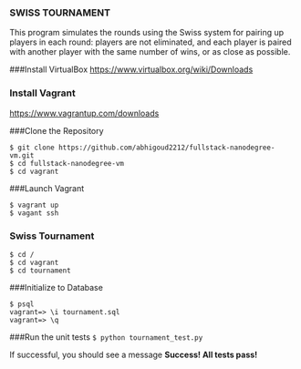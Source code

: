 ### SWISS TOURNAMENT
This program simulates the rounds using the Swiss system for pairing up players in each round: players are not eliminated, and each player is paired with another player with the same number of wins, or as close as possible.

###Install VirtualBox
https://www.virtualbox.org/wiki/Downloads

### Install Vagrant
https://www.vagrantup.com/downloads

###Clone the Repository
```
$ git clone https://github.com/abhigoud2212/fullstack-nanodegree-vm.git
$ cd fullstack-nanodegree-vm
$ cd vagrant
```
###Launch Vagrant
```
$ vagrant up 
$ vagant ssh
```

### Swiss Tournament
```
$ cd /
$ cd vagrant
$ cd tournament
```
###Initialize to Database
```
$ psql
vagrant=> \i tournament.sql
vagrant=> \q
```
###Run the unit tests
`$ python tournament_test.py`

If successful, you should see a message **Success!  All tests pass!**
